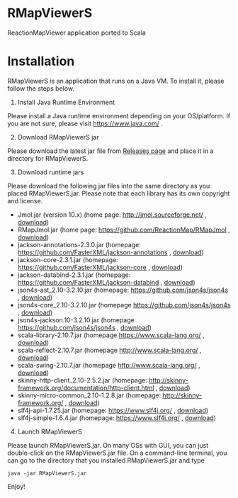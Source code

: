 # RMapViewerS
ReactionMapViewer application ported to Scala

# Installation

RMapViewerS is an application that runs on a Java VM.
To install it, please follow the steps below.

1. Install Java Runtime Environment

Please install a Java runtime environment depending on your OS/platform.
If you are not sure, please visit https://www.java.com/ .

2. Download RMapViewerS jar

Please download the latest jar file from [Releases page](https://github.com/ReactionMap/RMapViewerS/releases) and place it in a directory for RMapViewerS.

3. Download runtime jars

Please download the following jar files into the same directory as you placed RMapViewerS.jar.
Please note that each library has its own copyright and license.

* Jmol.jar (version 10.x) (home page: http://jmol.sourceforge.net/ , [download](https://sourceforge.net/projects/jmol/files/Jmol/Version%2010.2.0/))
* RMapJmol.jar (home page: https://github.com/ReactionMap/RMapJmol , [download](https://github.com/ReactionMap/RMapJmol/releases))
* jackson-annotations-2.3.0.jar (homepage: https://github.com/FasterXML/jackson-annotations , [download](https://mvnrepository.com/artifact/com.fasterxml.jackson.core/jackson-annotations/2.3.0))
* jackson-core-2.3.1.jar (homepage: https://github.com/FasterXML/jackson-core , [download](https://mvnrepository.com/artifact/com.fasterxml.jackson.core/jackson-core/2.3.1))
* jackson-databind-2.3.1.jar (homepage: https://github.com/FasterXML/jackson-databind , [download](https://mvnrepository.com/artifact/com.fasterxml.jackson.core/jackson-databind/2.3.1))
* json4s-ast_2.10-3.2.10.jar (homepage: https://github.com/json4s/json4s , [download](https://mvnrepository.com/artifact/org.json4s/json4s-ast_2.10/3.2.10))
* json4s-core_2.10-3.2.10.jar (homepage https://github.com/json4s/json4s , [download](https://mvnrepository.com/artifact/org.json4s/json4s-core_2.10/3.2.10))
* json4s-jackson.10-3.2.10.jar (homepage https://github.com/json4s/json4s , [download](https://mvnrepository.com/artifact/org.json4s/json4s-jackson_2.10/3.2.10))
* scala-library-2.10.7.jar (homepage https://www.scala-lang.org/ , [download](https://mvnrepository.com/artifact/org.scala-lang/scala-library/2.10.7))
* scala-reflect-2.10.7.jar (homepage http://www.scala-lang.org/ , [download](https://mvnrepository.com/artifact/org.scala-lang/scala-reflect/2.10.7))
* scala-swing-2.10.7.jar (homepage http://www.scala-lang.org/ , [download](https://mvnrepository.com/artifact/org.scala-lang/scala-swing/2.10.7))
* skinny-http-client_2.10-2.5.2.jar (homepage: http://skinny-framework.org/documentation/http-client.html , [download](https://mvnrepository.com/artifact/org.skinny-framework/skinny-http-client_2.10/2.5.2))
* skinny-micro-common_2.10-1.2.8.jar (homepage: http://skinny-framework.org/ , [download](https://mvnrepository.com/artifact/org.skinny-framework/skinny-micro-common_2.10/1.2.8))
* slf4j-api-1.7.25.jar (homepage: https://www.slf4j.org/ , [download](https://mvnrepository.com/artifact/org.slf4j/slf4j-api/1.7.25))
* slf4j-simple-1.6.4.jar (homepage: https://www.slf4j.org/ , [download](https://mvnrepository.com/artifact/org.slf4j/slf4j-simple/1.6.4))

4. Launch RMapViewerS

Please launch RMapViewerS.jar. On many OSs with GUI, you can just double-click on the RMapViewerS.jar file.
On a command-line terminal, you can go to the directory that you installed RMapViewerS.jar and type

```
java -jar RMapViewerS.jar
```

Enjoy!
